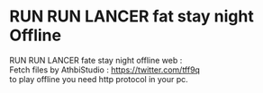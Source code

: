 # RUN RUN LANCER fat  stay night Offline
RUN RUN LANCER fate stay night offline web :<br>
Fetch files by AthbiStudio : https://twitter.com/tff9q <br>
to play offline you need http protocol in your pc.
